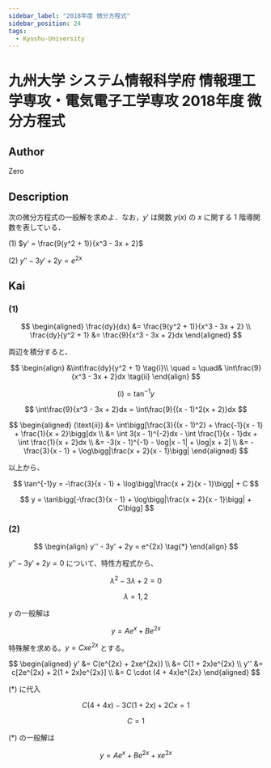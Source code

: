 ```yaml
---
sidebar_label: "2018年度 微分方程式"
sidebar_position: 24
tags:
  - Kyushu-University
---
```

# 九州大学 システム情報科学府 情報理工学専攻・電気電子工学専攻 2018年度 微分方程式

## **Author**
Zero

## **Description**
次の微分方程式の一般解を求めよ．なお，$y'$ は関数 $y(x)$ の $x$ に関する $1$ 階導関数を表している．

(1) $y' = \frac{9(y^2 + 1)}{x^3 - 3x + 2}$ 

(2) $y'' - 3y' + 2y = e^{2x}$

## **Kai** 
### (1)

$$
\begin{aligned}
\frac{dy}{dx} &= \frac{9(y^2 + 1)}{x^3 - 3x + 2} \\
\frac{dy}{y^2 + 1} &= \frac{9}{x^3 - 3x + 2}dx
\end{aligned}
$$

両辺を積分すると、

$$
\begin{align}
&\int\frac{dy}{y^2 + 1} \tag{i}\\
\quad = \quad& \int\frac{9}{x^3 - 3x + 2}dx \tag{ii}   
\end{align}
$$

$$
(\text{i}) = \tan^{-1} y
$$

$$
\int\frac{9}{x^3 - 3x + 2}dx = \int\frac{9}{(x - 1)^2(x + 2)}dx
$$

$$
\begin{aligned}
(\text{ii}) &= \int\bigg[\frac{3}{(x - 1)^2} + \frac{-1}{x - 1} + \frac{1}{x + 2}\bigg]dx \\
&= \int 3(x - 1)^{-2}dx - \int \frac{1}{x - 1}dx + \int \frac{1}{x + 2}dx \\
&= -3(x - 1)^{-1} - \log|x - 1| + \log|x + 2| \\
&= -\frac{3}{x - 1} + \log\bigg|\frac{x + 2}{x - 1}\bigg|
\end{aligned}
$$

以上から、

$$
\tan^{-1}y = -\frac{3}{x - 1} + \log\bigg|\frac{x + 2}{x - 1}\bigg| + C
$$

$$
y = \tan\bigg[-\frac{3}{x - 1} + \log\bigg|\frac{x + 2}{x - 1}\bigg| + C\bigg]
$$

### (2)

$$
\begin{align}
y'' - 3y' + 2y = e^{2x} \tag{*}
\end{align}
$$

$y'' - 3y' + 2y = 0$ について、特性方程式から、

$$
\lambda^2 - 3\lambda + 2 = 0
$$

$$
\lambda = 1,2
$$

$y$ の一般解は

$$
y = Ae^x + Be^{2x}
$$

特殊解を求める。$y = Cxe^{2x}$ とする。

$$
\begin{aligned}
y' &= C(e^{2x} + 2xe^{2x}) \\
&= C(1 + 2x)e^{2x} \\
y'' &= c[2e^{2x} + 2(1 + 2x)e^{2x}] \\
&= C \cdot (4 + 4x)e^{2x}
\end{aligned}
$$

$(*)$ に代入

$$
C(4 + 4x) - 3C(1 + 2x) + 2Cx = 1
$$

$$
C = 1
$$

$(*)$ の一般解は

$$
y = Ae^x + Be^{2x} + xe^{2x}
$$